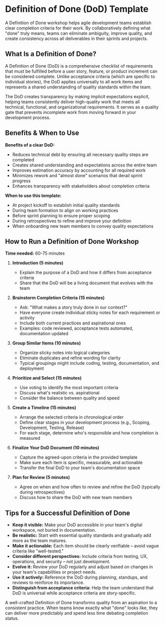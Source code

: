 # Definition of Done (DoD) Template

A Definition of Done workshop helps agile development teams establish clear completion criteria for their work. By collaboratively defining what "done" truly means, teams can eliminate ambiguity, improve quality, and create consistency across all deliverables in their sprints and projects.

## What Is a Definition of Done?

A Definition of Done (DoD) is a comprehensive checklist of requirements that must be fulfilled before a user story, feature, or product increment can be considered complete. Unlike acceptance criteria (which are specific to individual stories), the DoD applies universally to all work items and represents a shared understanding of quality standards within the team.

The DoD creates transparency by making implicit expectations explicit, helping teams consistently deliver high-quality work that meets all technical, functional, and organizational requirements. It serves as a quality gate that prevents incomplete work from moving forward in your development process.

## Benefits & When to Use

**Benefits of a clear DoD:**
- Reduces technical debt by ensuring all necessary quality steps are completed
- Creates shared understanding and expectations across the entire team
- Improves estimation accuracy by accounting for all required work
- Minimizes rework and "almost done" scenarios that derail sprint progress
- Enhances transparency with stakeholders about completion criteria

**When to use this template:**
- At project kickoff to establish initial quality standards
- During team formation to align on working practices
- Before sprint planning to ensure proper scoping
- During retrospectives to refine and improve your definition
- When onboarding new team members to convey quality expectations

## How to Run a Definition of Done Workshop

**Time needed:** 60-75 minutes

1. **Introduction (5 minutes)**
   - Explain the purpose of a DoD and how it differs from acceptance criteria
   - Share that the DoD will be a living document that evolves with the team

2. **Brainstorm Completion Criteria (15 minutes)**
   - Ask: "What makes a story truly done in our context?"
   - Have everyone create individual sticky notes for each requirement or activity
   - Include both current practices and aspirational ones
   - Examples: code reviewed, acceptance tests automated, documentation updated

3. **Group Similar Items (10 minutes)**
   - Organize sticky notes into logical categories
   - Eliminate duplicates and refine wording for clarity
   - Typical groupings might include coding, testing, documentation, and deployment

4. **Prioritize and Select (15 minutes)**
   - Use voting to identify the most important criteria
   - Discuss what's realistic vs. aspirational
   - Consider the balance between quality and speed

5. **Create a Timeline (15 minutes)**
   - Arrange the selected criteria in chronological order
   - Define clear stages in your development process (e.g., Scoping, Development, Testing, Release)
   - For each stage, determine who's responsible and how completion is measured

6. **Finalize Your DoD Document (10 minutes)**
   - Capture the agreed-upon criteria in the provided template
   - Make sure each item is specific, measurable, and actionable
   - Transfer the final DoD to your team's documentation space

7. **Plan for Review (5 minutes)**
   - Agree on when and how often to review and refine the DoD (typically during retrospectives)
   - Discuss how to share the DoD with new team members

## Tips for a Successful Definition of Done

- **Keep it visible:** Make your DoD accessible in your team's digital workspace, not buried in documentation.
- **Be realistic:** Start with essential quality standards and gradually add more as the team matures.
- **Make it actionable:** Each item should be clearly verifiable – avoid vague criteria like "well-tested."
- **Consider different perspectives:** Include criteria from testing, UX, operations, and security – not just development.
- **Evolve it:** Review your DoD regularly and adjust based on changes in your team's capabilities or project needs.
- **Use it actively:** Reference the DoD during planning, standups, and reviews to reinforce its importance.
- **Distinguish from acceptance criteria:** Help the team understand that DoD is universal while acceptance criteria are story-specific.

A well-crafted Definition of Done transforms quality from an aspiration to a consistent practice. When teams know exactly what "done" looks like, they can deliver more predictably and spend less time debating completion status.